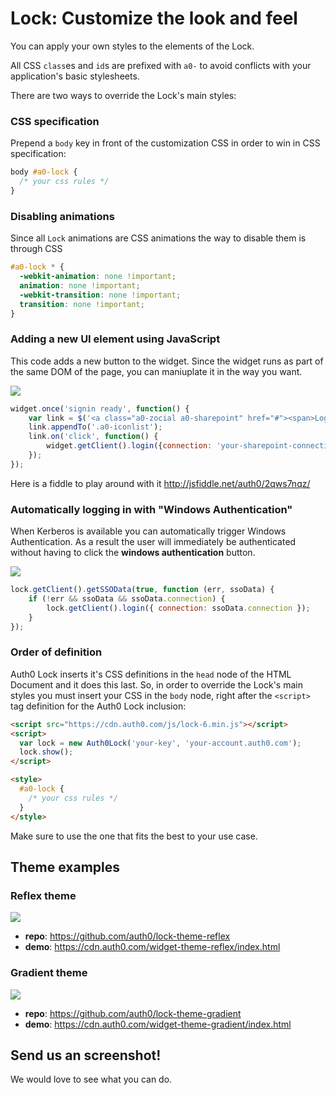 # Lock: Customize the look and feel

You can apply your own styles to the elements of the Lock.

All CSS `class`es and `id`s are prefixed with `a0-` to avoid conflicts with your application's basic stylesheets.

There are two ways to override the Lock's main styles:

### CSS specification

Prepend a `body` key in front of the customization CSS in order to win in CSS specification:

```css
body #a0-lock {
  /* your css rules */
}
```

### Disabling animations

Since all `Lock` animations are CSS animations the way to disable them is through CSS

```css
#a0-lock * {
  -webkit-animation: none !important;
  animation: none !important;
  -webkit-transition: none !important;
  transition: none !important;
}
```

### Adding a new UI element using JavaScript

This code adds a new button to the widget. Since the widget runs as part of the same DOM of the page, you can maniuplate it in the way you want.

![](https://cdn.auth0.com/img/lock-add-btn.png)

```js
widget.once('signin ready', function() {
    var link = $('<a class="a0-zocial a0-sharepoint" href="#"><span>Login with SharePoint</span></a>');
    link.appendTo('.a0-iconlist');
    link.on('click', function() {
        widget.getClient().login({connection: 'your-sharepoint-connection-name'});
    });
});
```

Here is a fiddle to play around with it <http://jsfiddle.net/auth0/2qws7nqz/>

### Automatically logging in with "Windows Authentication"

When Kerberos is available you can automatically trigger Windows Authentication. As a result the user will immediately be authenticated without having to click the **windows authentication** button.

![](https://cdn.auth0.com/docs/img/windows-auth-button.png)

```js
lock.getClient().getSSOData(true, function (err, ssoData) {
    if (!err && ssoData && ssoData.connection) {
        lock.getClient().login({ connection: ssoData.connection });
    }
});
```

### Order of definition

Auth0 Lock inserts it's CSS definitions in the `head` node of the HTML Document and it does this last. So, in order to override the Lock's main styles you must insert your CSS in the `body` node, right after the `<script>` tag definition for the Auth0 Lock inclusion:

```html
<script src="https://cdn.auth0.com/js/lock-6.min.js"></script>
<script>
  var lock = new Auth0Lock('your-key', 'your-account.auth0.com');
  lock.show();
</script>

<style>
  #a0-lock {
    /* your css rules */
  }
</style>
```

Make sure to use the one that fits the best to your use case.

## Theme examples

### Reflex theme

![](https://cldup.com/ZgOKH8-5g9.png)

- **repo**: https://github.com/auth0/lock-theme-reflex
- **demo**: https://cdn.auth0.com/widget-theme-reflex/index.html

### Gradient theme

![](https://cldup.com/p1nP0LDr3w.png)

- **repo**: https://github.com/auth0/lock-theme-gradient
- **demo**: https://cdn.auth0.com/widget-theme-gradient/index.html

## Send us an screenshot!

We would love to see what you can do.
